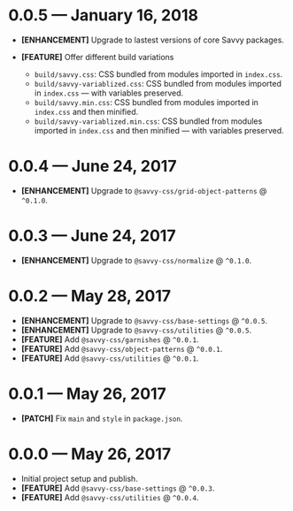 # 0.0.5 &mdash; January 16, 2018

- **[ENHANCEMENT]** Upgrade to lastest versions of core Savvy packages.

- **[FEATURE]** Offer different build variations
    - `build/savvy.css`: CSS bundled from modules imported in `index.css`.
    - `build/savvy-variablized.css`: CSS bundled from modules imported in `index.css` &mdash; with variables preserved.
    - `build/savvy.min.css`: CSS bundled from modules imported in `index.css` and then minified.
    - `build/savvy-variablized.min.css`: CSS bundled from modules imported in `index.css` and then minified &mdash; with variables preserved.


# 0.0.4 &mdash; June 24, 2017

- **[ENHANCEMENT]** Upgrade to `@savvy-css/grid-object-patterns` @ `^0.1.0`.


# 0.0.3 &mdash; June 24, 2017

- **[ENHANCEMENT]** Upgrade to `@savvy-css/normalize` @ `^0.1.0`.


# 0.0.2 &mdash; May 28, 2017

- **[ENHANCEMENT]** Upgrade to `@savvy-css/base-settings` @ `^0.0.5`.
- **[ENHANCEMENT]** Upgrade to `@savvy-css/utilities` @ `^0.0.5`.
- **[FEATURE]** Add `@savvy-css/garnishes` @ `^0.0.1`.
- **[FEATURE]** Add `@savvy-css/object-patterns` @ `^0.0.1`.
- **[FEATURE]** Add `@savvy-css/utilities` @ `^0.0.1`.


# 0.0.1 &mdash; May 26, 2017

- **[PATCH]** Fix `main` and `style` in `package.json`.


# 0.0.0 &mdash; May 26, 2017

- Initial project setup and publish.
- **[FEATURE]** Add `@savvy-css/base-settings` @ `^0.0.3`.
- **[FEATURE]** Add `@savvy-css/utilities` @ `^0.0.4`.
